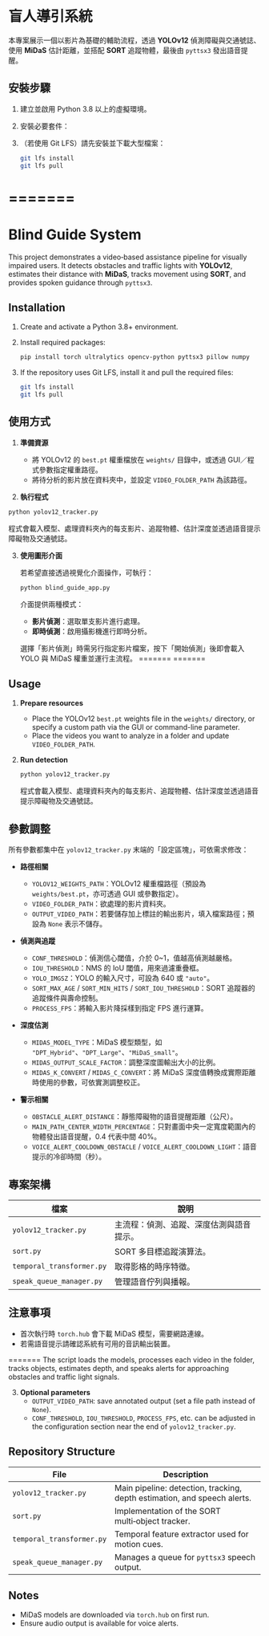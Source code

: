 
# 盲人導引系統

本專案展示一個以影片為基礎的輔助流程，透過 **YOLOv12** 偵測障礙與交通號誌、使用 **MiDaS** 估計距離，並搭配 **SORT** 追蹤物體，最後由 `pyttsx3` 發出語音提醒。

## 安裝步驟

1. 建立並啟用 Python 3.8 以上的虛擬環境。
2. 安裝必要套件：

3. （若使用 Git LFS）請先安裝並下載大型檔案：

   ```bash
   git lfs install
   git lfs pull
   ```

=======
=======
# Blind Guide System

This project demonstrates a video‑based assistance pipeline for visually impaired users. It detects obstacles and traffic lights with **YOLOv12**, estimates their distance with **MiDaS**, tracks movement using **SORT**, and provides spoken guidance through `pyttsx3`.

## Installation

1. Create and activate a Python 3.8+ environment.
2. Install required packages:

   ```bash
   pip install torch ultralytics opencv-python pyttsx3 pillow numpy
   ```

3. If the repository uses Git LFS, install it and pull the required files:

   ```bash
   git lfs install
   git lfs pull
   ```

## 使用方式

1. **準備資源**
   - 將 YOLOv12 的 `best.pt` 權重檔放在 `weights/` 目錄中，或透過 GUI／程式參數指定權重路徑。
   - 將待分析的影片放在資料夾中，並設定 `VIDEO_FOLDER_PATH` 為該路徑。

2. **執行程式**

  ```bash
  python yolov12_tracker.py
  ```

   程式會載入模型、處理資料夾內的每支影片、追蹤物體、估計深度並透過語音提示障礙物及交通號誌。

3. **使用圖形介面**

   若希望直接透過視覺化介面操作，可執行：

   ```bash
   python blind_guide_app.py
   ```

   介面提供兩種模式：

   - **影片偵測**：選取單支影片進行處理。
   - **即時偵測**：啟用攝影機進行即時分析。

   選擇「影片偵測」時需另行指定影片檔案，按下「開始偵測」後即會載入 YOLO 與 MiDaS 權重並運行主流程。
=======
=======
## Usage

1. **Prepare resources**
   - Place the YOLOv12 `best.pt` weights file in the `weights/` directory, or specify a custom path via the GUI or command-line parameter.
   - Place the videos you want to analyze in a folder and update `VIDEO_FOLDER_PATH`.

2. **Run detection**

   ```bash
   python yolov12_tracker.py
   ```

   程式會載入模型、處理資料夾內的每支影片、追蹤物體、估計深度並透過語音提示障礙物及交通號誌。

## 參數調整

所有參數都集中在 `yolov12_tracker.py` 末端的「設定區塊」，可依需求修改：

- **路徑相關**
  - `YOLOV12_WEIGHTS_PATH`：YOLOv12 權重檔路徑（預設為 `weights/best.pt`，亦可透過 GUI 或參數指定）。
  - `VIDEO_FOLDER_PATH`：欲處理的影片資料夾。
  - `OUTPUT_VIDEO_PATH`：若要儲存加上標註的輸出影片，填入檔案路徑；預設為 `None` 表示不儲存。

- **偵測與追蹤**
  - `CONF_THRESHOLD`：偵測信心閾值，介於 0~1，值越高偵測越嚴格。
  - `IOU_THRESHOLD`：NMS 的 IoU 閾值，用來過濾重疊框。
  - `YOLO_IMGSZ`：YOLO 的輸入尺寸，可設為 640 或 `"auto"`。
  - `SORT_MAX_AGE` / `SORT_MIN_HITS` / `SORT_IOU_THRESHOLD`：SORT 追蹤器的追蹤條件與壽命控制。
  - `PROCESS_FPS`：將輸入影片降採樣到指定 FPS 進行運算。

- **深度估測**
  - `MIDAS_MODEL_TYPE`：MiDaS 模型類型，如 `"DPT_Hybrid"`、`"DPT_Large"`、`"MiDaS_small"`。
  - `MIDAS_OUTPUT_SCALE_FACTOR`：調整深度圖輸出大小的比例。
  - `MIDAS_K_CONVERT` / `MIDAS_C_CONVERT`：將 MiDaS 深度值轉換成實際距離時使用的參數，可依實測調整校正。

- **警示相關**
  - `OBSTACLE_ALERT_DISTANCE`：靜態障礙物的語音提醒距離（公尺）。
  - `MAIN_PATH_CENTER_WIDTH_PERCENTAGE`：只對畫面中央一定寬度範圍內的物體發出語音提醒，0.4 代表中間 40%。
  - `VOICE_ALERT_COOLDOWN_OBSTACLE` / `VOICE_ALERT_COOLDOWN_LIGHT`：語音提示的冷卻時間（秒）。

## 專案架構

| 檔案 | 說明 |
|------|------|
| `yolov12_tracker.py` | 主流程：偵測、追蹤、深度估測與語音提示。 |
| `sort.py` | SORT 多目標追蹤演算法。 |
| `temporal_transformer.py` | 取得影格的時序特徵。 |
| `speak_queue_manager.py` | 管理語音佇列與播報。 |

## 注意事項

- 首次執行時 `torch.hub` 會下載 MiDaS 模型，需要網路連線。
- 若需語音提示請確認系統有可用的音訊輸出裝置。

=======
   The script loads the models, processes each video in the folder, tracks objects, estimates depth, and speaks alerts for approaching obstacles and traffic light signals.

3. **Optional parameters**
   - `OUTPUT_VIDEO_PATH`: save annotated output (set a file path instead of `None`).
   - `CONF_THRESHOLD`, `IOU_THRESHOLD`, `PROCESS_FPS`, etc. can be adjusted in the configuration section near the end of `yolov12_tracker.py`.

## Repository Structure

| File | Description |
|------|-------------|
| `yolov12_tracker.py` | Main pipeline: detection, tracking, depth estimation, and speech alerts. |
| `sort.py` | Implementation of the SORT multi‑object tracker. |
| `temporal_transformer.py` | Temporal feature extractor used for motion cues. |
| `speak_queue_manager.py` | Manages a queue for `pyttsx3` speech output. |

## Notes

- MiDaS models are downloaded via `torch.hub` on first run.
- Ensure audio output is available for voice alerts.

